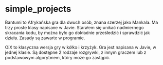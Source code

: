 # simple_projects

Bantumi to Afrykańska gra dla dwuch osób, znana szerzej jako Mankala.
Ma trzy proste klasy napisane w Javie. 
Starałem się unikać nadmiernego skracania kodu, by można było go dokładnie prześledzić i sprawdzić jak działa. 
Zasady są zawarte w programie.

OiX to klasyczna wersja gry w kółko i krzyżyk. 
Gra jest napisana w Javie, w jednej klasie. 
Są dostępne 2 rodzaje rozgrywki, z innym graczem lub z podstawowym algorytmem, który może go zastąpić.

